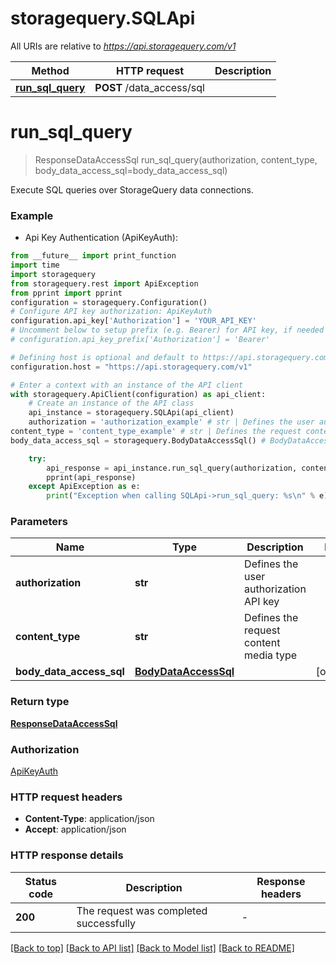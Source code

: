 # storagequery.SQLApi

All URIs are relative to *https://api.storagequery.com/v1*

Method | HTTP request | Description
------------- | ------------- | -------------
[**run_sql_query**](SQLApi.md#run_sql_query) | **POST** /data_access/sql | 


# **run_sql_query**
> ResponseDataAccessSql run_sql_query(authorization, content_type, body_data_access_sql=body_data_access_sql)



Execute SQL queries over StorageQuery data connections.

### Example

* Api Key Authentication (ApiKeyAuth):
```python
from __future__ import print_function
import time
import storagequery
from storagequery.rest import ApiException
from pprint import pprint
configuration = storagequery.Configuration()
# Configure API key authorization: ApiKeyAuth
configuration.api_key['Authorization'] = 'YOUR_API_KEY'
# Uncomment below to setup prefix (e.g. Bearer) for API key, if needed
# configuration.api_key_prefix['Authorization'] = 'Bearer'

# Defining host is optional and default to https://api.storagequery.com/v1
configuration.host = "https://api.storagequery.com/v1"

# Enter a context with an instance of the API client
with storagequery.ApiClient(configuration) as api_client:
    # Create an instance of the API class
    api_instance = storagequery.SQLApi(api_client)
    authorization = 'authorization_example' # str | Defines the user authorization API key
content_type = 'content_type_example' # str | Defines the request content media type
body_data_access_sql = storagequery.BodyDataAccessSql() # BodyDataAccessSql |  (optional)

    try:
        api_response = api_instance.run_sql_query(authorization, content_type, body_data_access_sql=body_data_access_sql)
        pprint(api_response)
    except ApiException as e:
        print("Exception when calling SQLApi->run_sql_query: %s\n" % e)
```

### Parameters

Name | Type | Description  | Notes
------------- | ------------- | ------------- | -------------
 **authorization** | **str**| Defines the user authorization API key | 
 **content_type** | **str**| Defines the request content media type | 
 **body_data_access_sql** | [**BodyDataAccessSql**](BodyDataAccessSql.md)|  | [optional] 

### Return type

[**ResponseDataAccessSql**](ResponseDataAccessSql.md)

### Authorization

[ApiKeyAuth](../README.md#ApiKeyAuth)

### HTTP request headers

 - **Content-Type**: application/json
 - **Accept**: application/json

### HTTP response details
| Status code | Description | Response headers |
|-------------|-------------|------------------|
**200** | The request was completed successfully |  -  |

[[Back to top]](#) [[Back to API list]](../README.md#documentation-for-api-endpoints) [[Back to Model list]](../README.md#documentation-for-models) [[Back to README]](../README.md)

